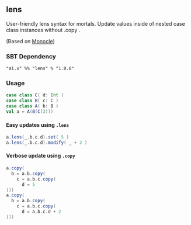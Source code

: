 ## lens

User-friendly lens syntax for mortals. Update values inside of nested case class instances without .copy .

(Based on [Monocle](https://github.com/julien-truffaut/Monocle))
### SBT Dependency

`"ai.x" %% "lens" % "1.0.0"`

### Usage

```scala
case class C( d: Int )
case class B( c: C )
case class A( b: B )
val a = A(B(C(3)))
```

#### Easy updates using `.lens`
```scala
a.lens(_.b.c.d).set( 5 )
a.lens(_.b.c.d).modify( _ + 2 )
```

#### Verbose update using `.copy`
```scala
a.copy(
  b = a.b.copy(
    c = a.b.c.copy(
      d = 5
)))
a.copy(
  b = a.b.copy(
    c = a.b.c.copy(
      d = a.b.c.d + 2
)))
```

